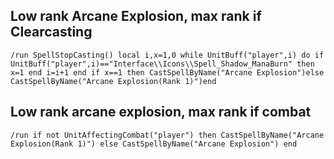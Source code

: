 ## Low rank Arcane Explosion, max rank if Clearcasting
```
/run SpellStopCasting() local i,x=1,0 while UnitBuff("player",i) do if UnitBuff("player",i)=="Interface\\Icons\\Spell_Shadow_ManaBurn" then x=1 end i=i+1 end if x==1 then CastSpellByName("Arcane Explosion")else CastSpellByName("Arcane Explosion(Rank 1)")end
```
 

## Low rank arcane explosion, max rank if combat
```
/run if not UnitAffectingCombat("player") then CastSpellByName("Arcane Explosion(Rank 1)") else CastSpellByName("Arcane Explosion") end
```
